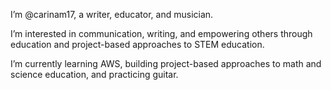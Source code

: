 I’m @carinam17, a writer, educator, and musician. 

I’m interested in communication, writing, and empowering others through education and project-based approaches to STEM education. 

I’m currently learning AWS, building project-based approaches to math and science education, and practicing guitar. 





<!---I’m looking to collaborate on --->






<!---
carinam17/carinam17 is a ✨ special ✨ repository because its `README.md` (this file) appears on your GitHub profile.
You can click the Preview link to take a look at your changes.
--->
